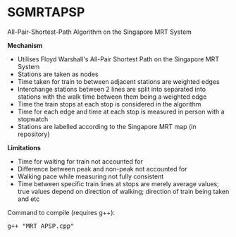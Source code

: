 # SGMRTAPSP
All-Pair-Shortest-Path Algorithm on the Singapore MRT System 

<b>Mechanism</b>
<ul>
  <li>Utilises Floyd Warshall's All-Pair Shortest Path on the Singapore MRT System</li>
  <li>Stations are taken as nodes</li>
  <li>Time taken for train to between adjacent stations are weighted edges</li>
  <li>Interchange stations between 2 lines are split into separated into stations with the walk time between them being a weighted edge</li>
  <li>Time the train stops at each stop is considered in the algorithm</li>
  <li>Time for each edge and time at each stop is measured in person with a stopwatch</li>
  <li>Stations are labelled according to the Singapore MRT map (in repository)</li>
</ul>

<b>Limitations</b>
<ul>
  <li>Time for waiting for train not accounted for</li>
  <li>Difference between peak and non-peak not accounted for</li>
  <li>Walking pace while measuring not fully consistent</li>
  <li>Time between specific train lines at stops are merely average values; true values depend on direction of walking; direction of train  being taken and etc</li>
</ul>

Command to compile (requires g++):<br>
<pre>g++ "MRT APSP.cpp"</pre> 
